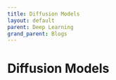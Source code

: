 ```yaml
---
title: Diffusion Models
layout: default
parent: Deep Learning
grand_parent: Blogs
---
```


# Diffusion Models
